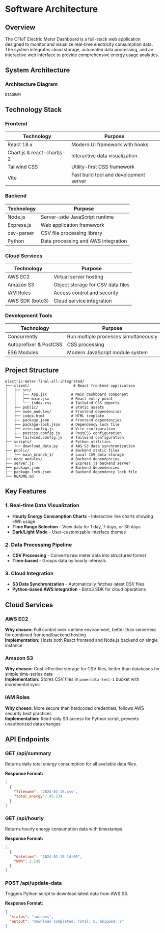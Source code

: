 # Software Architecture

## Overview

The CFIoT Electric Meter Dashboard is a full-stack web application designed to monitor and visualize real-time electricity consumption data. The system integrates cloud storage, automated data processing, and an interactive web interface to provide comprehensive energy usage analytics.

## System Architecture

### Architecture Diagram

```
DIAGRAM
```

## Technology Stack

### Frontend
| Technology | Purpose |
|------------|---------|
| React 18.x | Modern UI framework with hooks |
| Chart.js & react-chartjs-2 | Interactive data visualization |
| Tailwind CSS | Utility-first CSS framework |
| Vite | Fast build tool and development server |

### Backend
| Technology | Purpose |
|------------|---------|
| Node.js | Server-side JavaScript runtime |
| Express.js | Web application framework |
| csv-parser | CSV file processing library |
| Python | Data processing and AWS integration |

### Cloud Services
| Technology | Purpose |
|------------|---------|
| AWS EC2 | Virtual server hosting |
| Amazon S3 | Object storage for CSV data files |
| IAM Roles | Access control and security |
| AWS SDK (boto3) | Cloud service integration |

### Development Tools
| Technology | Purpose |
|------------|---------|
| Concurrently | Run multiple processes simultaneously |
| Autoprefixer & PostCSS | CSS processing |
| ES6 Modules | Modern JavaScript module system |

## Project Structure

```
electric-meter-final-all-integrated/
├── client/                    # React frontend application
│   ├── src/
│   │   ├── App.jsx           # Main dashboard component
│   │   ├── main.jsx          # React entry point
│   │   └── index.css         # Tailwind CSS imports
│   ├── public/               # Static assets
│   ├── node_modules/         # Frontend dependencies
│   ├── index.html            # HTML template
│   ├── package.json          # Frontend dependencies
│   ├── package-lock.json     # Dependency lock file
│   ├── vite.config.js        # Vite configuration
│   ├── postcss.config.js     # PostCSS configuration
│   └── tailwind.config.js    # Tailwind configuration
├── scripts/                  # Python utilities
│   └── download_data.py      # AWS S3 data synchronization
├── public/                   # Backend static files
│   └── main_branch_1/        # Local CSV data storage
├── node_modules/             # Backend dependencies
├── server.js                 # Express.js backend server
├── package.json              # Backend dependencies
├── package-lock.json         # Backend dependency lock file
└── README.md
```

## Key Features

### 1. Real-time Data Visualization
- **Hourly Energy Consumption Charts** - Interactive line charts showing kWh usage
- **Time Range Selection** - View data for 1 day, 7 days, or 30 days
- **Dark/Light Mode** - User-customizable interface themes

### 2. Data Processing Pipeline
- **CSV Processing** - Converts raw meter data into structured format
- **Time-based** - Groups data by hourly intervals

### 3. Cloud Integration
- **S3 Data Synchronization** - Automatically fetches latest CSV files
- **Python-based AWS Integration** - Boto3 SDK for cloud operations

## Cloud Services

### AWS EC2
**Why chosen:** Full control over runtime environment, better than serverless for combined frontend/backend hosting  
**Implementation:** Hosts both React frontend and Node.js backend on single instance

### Amazon S3
**Why chosen:** Cost-effective storage for CSV files, better than databases for simple time-series data  
**Implementation:** Stores CSV files in `powerdata-test-1` bucket with incremental sync

### IAM Roles
**Why chosen:** More secure than hardcoded credentials, follows AWS security best practices  
**Implementation:** Read-only S3 access for Python script, prevents unauthorized data changes

## API Endpoints

### GET /api/summary
Returns daily total energy consumption for all available data files.

**Response Format:**
```json
[
  {
    "filename": "2024-01-15.csv",
    "total_energy": 45.234
  }
]
```

### GET /api/hourly
Returns hourly energy consumption data with timestamps.

**Response Format:**
```json
[
  {
    "datetime": "2024-01-15 14:00",
    "kWh": 2.145
  }
]
```

### POST /api/update-data
Triggers Python script to download latest data from AWS S3.

**Response Format:**
```json
{
  "status": "success",
  "output": "Download completed. Total: 5, Skipped: 2"
}
```
